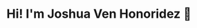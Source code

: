 # Hi! I'm Joshua Ven Honoridez 👋

<!---
joshuaven/joshuaven is a ✨ special ✨ repository because its `README.md` (this file) appears on your GitHub profile.
You can click the Preview link to take a look at your changes.
--->
